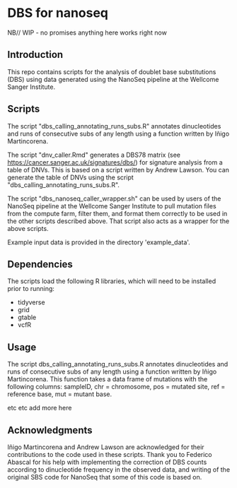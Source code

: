 # DBS for nanoseq

NB// WIP - no promises anything here works right now

## Introduction

This repo contains scripts for the analysis of doublet base substitutions (DBS) using data generated using the NanoSeq pipeline at the Wellcome Sanger Institute. 

## Scripts

The script "dbs_calling_annotating_runs_subs.R" annotates dinucleotides and runs of consecutive subs of any length using a function written by Iñigo Martincorena.

The script "dnv_caller.Rmd" generates a DBS78 matrix (see <https://cancer.sanger.ac.uk/signatures/dbs/>) for signature analysis from a table of DNVs. This is based on a script written by Andrew Lawson. You can generate the table of DNVs using the script "dbs_calling_annotating_runs_subs.R".

The script "dbs_nanoseq_caller_wrapper.sh" can be used by users of the NanoSeq pipeline at the Wellcome Sanger Institute to pull mutation files from the compute farm, filter them, and format them correctly to be used in the other scripts described above. That script also acts as a wrapper for the above scripts.

Example input data is provided in the directory 'example_data'.


## Dependencies

The scripts load the following R libraries, which will need to be installed prior to running:

* tidyverse
* grid
* gtable
* vcfR

## Usage

The script dbs_calling_annotating_runs_subs.R annotates dinucleotides and runs of consecutive subs of any length using a function written by Iñigo Martincorena. This function takes a data frame of mutations with the following columns: 
sampleID, chr = chromosome, pos = mutated site, ref = reference base, mut = mutant base.

etc etc add more here


## Acknowledgments

 Iñigo Martincorena and Andrew Lawson are acknowledged for their contributions to the code used in these scripts. Thank you to Federico Abascal for his help with implementing the correction of DBS counts according to dinucleotide frequency in the observed data, and writing of the original SBS code for NanoSeq that some of this code is based on.
